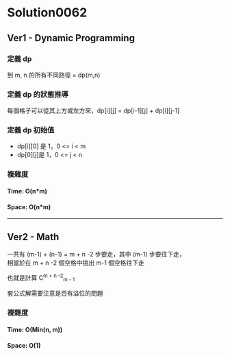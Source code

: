 # Solution0062

## Ver1 - Dynamic Programming

### 定義 dp
到 m, n 的所有不同路徑 = dp(m,n)  

### 定義 dp 的狀態推導
每個格子可以從其上方或左方來，dp[i][j] = dp[i-1][j] + dp[i][j-1]
  
### 定義 dp 初始值
- dp[i][0] 是 1，0 <= i < m
- dp[0][j]是 1，0 <= j < n
  
### 複雜度

#### Time: O(n*m)

#### Space: O(n*m)

---

## Ver2 - Math

一共有 (m-1) + (n-1) = m + n -2 步要走，其中 (m-1) 步要往下走，  
相當於在 m + n -2 個空格中挑出 m-1 個空格往下走

也就是計算 C<sup>m + n -2</sup><sub>m - 1</sub>

套公式解需要注意是否有溢位的問題

### 複雜度

#### Time: O(Min(n, m))

#### Space: O(1)